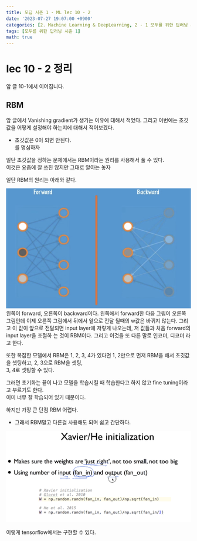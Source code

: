 ```yaml
---
title: 모딥 시즌 1 - ML lec 10 - 2
date: '2023-07-27 19:07:00 +0900'
categories: [2. Machine Learning & DeepLearning, 2 - 1 모두를 위한 딥러닝 시즌 1 정리]
tags: [모두를 위한 딥러닝 시즌 1]
math: true
---
```


# lec 10 - 2 정리  
앞 글 10-1에서 이어집니다.

## RBM
앞 글에서 Vanishing gradient가 생기는 이유에 대해서 적었다. 
그리고 이번에는 초깃값을 어떻게 설정해야 하는지에 대해서 적어보겠다.    

- 초깃값은 0이 되면 안된다.  
를 명심하자

일단 초깃값을 정하는 문제에서는 RBM이라는 원리를 사용해서 풀 수 있다.  
이것은 요즘에 잘 쓰진 않지만 그대로 알아는 놓자  

일단 RBM의 원리는 아래와 같다.  

<img src="/assets/img/Modeep1/RBM.png" alt=".">
왼쪽이 forward, 오른쪽이 backward이다.  
왼쪽에서 forward한 다음 그림이 오른쪽 그림인데 이제 오른쪽 그림에서 뒤에서 앞으로 전달 될때의 w값은 바뀌지 않는다.  
그리고 이 값이 앞으로 전달되면 input layer에 저렇게 나오는데, 저 값들과 처음 forward의 input layer을 조절하 는 것이 
RBM이다.   
그리고 이것을 또 다른 말로 인코더, 디코더 라고 한다.  

또한 복잡한 모델에서 RBM은 1, 2, 3, 4가 있다면 1, 2만으로 먼저 RBM을 해서 초깃값을 셋팅하고, 2, 3으로 RBM을 셋팅,  
3, 4로 셋팅할 수 있다.  

그러면 초기화는 끝이 나고 모델을 학습시킬 때 학습한다고 하지 않고 fine tuning이라고 부르기도 한다.  
이미 너무 잘 학습되어 있기 때문이다.  

하지만 가장 큰 단점 RBM 어렵다.  
- 그래서 RBM말고 다른걸 사용해도 되며 쉽고 간단하다.  
 
<img src="/assets/img/Modeep1/Xavier.png" alt=".">

이렇게 tensorflow에서는 구현할 수 있다.  


